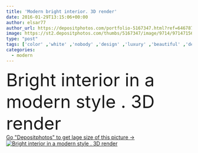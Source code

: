 ```yaml
---
title: 'Modern bright interior. 3D render'
date: 2016-01-29T13:15:06+00:00
author: elsar77
author_url: https://depositphotos.com/portfolio-5167347.html?ref=64678756
image: https://st2.depositphotos.com/thumbs/5167347/image/9714/97147156/api_thumb_450.jpg?forcejpeg=true
type: "post"
tags: ['color' ,'white' ,'nobody' ,'design' ,'luxury' ,'beautiful' ,'decoration' ,'decorative' ,'empty' ,'new' ,'decor' ,'relaxation' ,'comfortable' ,'light' ,'brown' ,'wooden' ,'style' ,'old' ,'modern' ,'gray' ,'architecture' ,'estate' ,'house' ,'office' ,'structure' ,'wall' ,'domestic' ,'interior' ,'indoor' ,'cozy' ,'blank' ,'home' ,'elegant' ,'lifestyle' ,'furniture' ,'simple' ,'room' ,'indoors' ,'material' ,'floor' ,'living' ,'apartment' ,'residential' ,'contemporary' ,'couch' ,'cushion' ,'parquet' ,'lounge' ,'hotel' ,'minimal' ]
categories: 
  - modern
---
```

<div aling="center">
            <font size="60"> Bright interior in a modern style . 3D render</font>   
</div>
<div>
    <a href='https://depositphotos.com/97147156/stock-photo-modern-bright-interior-3d-render.html?ref=64678756' target=_blank > Go "Depositphotos" to get lage size of this picture ->
        <img href='https://depositphotos.com/97147156/stock-photo-modern-bright-interior-3d-render.html?ref=64678756' src='https://st2.depositphotos.com/5167347/9714/i/950/depositphotos_97147156-stock-photo-modern-bright-interior-3d-render.jpg?forcejpeg=true' alt='Bright interior in a modern style . 3D render' >
    </a>
</div>
